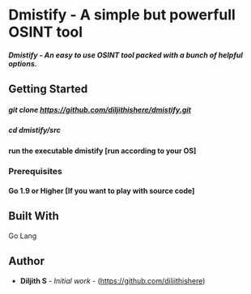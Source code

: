 # Dmistify - A simple but powerfull OSINT tool

##### Dmistify - An easy to use OSINT tool packed with a bunch of helpful options.


## Getting Started

##### git clone https://github.com/diljithishere/dmistify.git
##### cd dmistify/src
#### run the executable dmistify [run according to your OS]

### Prerequisites

#### Go 1.9 or Higher [If you want to play with source code]

## Built With
Go Lang

## Author

* **Diljith S** - *Initial work* - (https://github.com/diljithishere)
